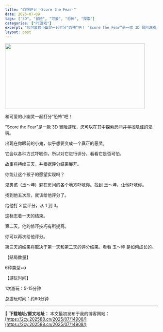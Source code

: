```yaml
---
title: "恐惧评分 -Score the Fear-"
date: 2025-07-09
tags: ["3D", "冒险", "可爱", "恐怖", "探索"]
categories: ["PC游戏"]
excerpt: "和可爱的小幽灵一起打分“恐怖”吧！ “Score the Fear”是一款 3D 冒险游戏，您可以在其中探索房间并寻找隐藏的鬼魂。 出现在你眼前的小鬼，似乎想要变成一个真正的恶灵。 它会以各种方式吓唬你，所以对它进行评分，看看它是否可怕。 故事将持续三天，并根据评分结果展开。 你能让这个孩子的愿望实&hellip;"
layout: post
---
```


<img class="aligncenter size-full wp-image-14909" src="https://2cy.202588.cn/wp-content/uploads/2025/07/2025070903165081.jpg" alt="" width="460" height="215" />

和可爱的小幽灵一起打分“恐怖”吧！

“Score the Fear”是一款 3D 冒险游戏，您可以在其中探索房间并寻找隐藏的鬼魂。

出现在你眼前的小鬼，似乎想要变成一个真正的恶灵。

它会以各种方式吓唬你，所以对它进行评分，看看它是否可怕。

故事将持续三天，并根据评分结果展开。

你能让这个孩子的愿望实现吗？

鬼男孩（玉～坤）躲在房间的各个地方吓唬你。找到 玉～坤，让他吓唬你。

找到他五次后，就该给他评分了。

给他打 3 星评分，从 1 到 3。

这标志着一天的结束。

第二天，他的惊吓技巧有所提高。

你可以再次给他评分。

第三天的结果将取决于第一天和第二天的评分结果。看看 玉～坤 是如何成长的。

【结局数量】

6种类型+α

【游玩时间】

1次游玩：5-15分钟

总游玩时间：约60分钟

---
📖 **下载地址/原文地址：** 本文最初发布于我的博客网站：[https://2cy.202588.cn/2025/07/14908/](https://2cy.202588.cn/2025/07/14908/)
